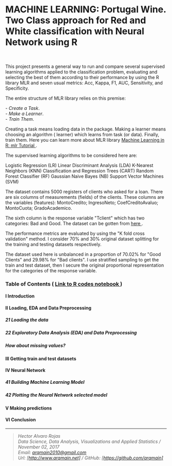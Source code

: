 # MACHINE LEARNING: Portugal Wine. Two Class approach for Red and White classification with Neural Network using R

<br>


This project presents a general way to run and compare several supervised learning algorithms applied to the classification problem, evaluating and selecting the best of them according to their performance by using the R library MLR and seven usual metrics: Acc, Kappa, F1, AUC, Sensitivity, and Specificity.

The entire structure of MLR library relies on this premise:

<i>- Create a Task</i>.<br> 
<i>- Make a Learner</i>. <br> 
<i>- Train Them</i>.<br> 

Creating a task means loading data in the package. Making a learner means choosing an algorithm ( learner)
which learns from task (or data). Finally, train them. Here you can learn more about MLR library [  Machine Learning in R: mlr Tutorial  ](https://mlr-org.github.io/mlr-tutorial/devel/html/).

The supervised learning algorithms to be considered here are:

Logistic Regression (LR)
Linear Discriminant Analysis (LDA)
K-Nearest Neighbors (KNN)
Classification and Regression Trees (CART)
Random Forest Classifier (RF)
Gaussian Naive Bayes (NB)
Support Vector Machines (SVM)


The dataset contains 5000 registers of clients who asked for a loan. There are six columns of measurements (fields) of the clients. These columns are the variables (features): MontoCredito; IngresoNeto; CoefCreditoAvaluo; MontoCuota; GradoAcademico.

The sixth column is the response variable "Tclient" which has two categories: Bad and Good. The dataset can be gotten from [  here ](http://www.arqmain.net/MLearning/Datasets/Loan2016last.csv).

The performance metrics are evaluated by using the "K fold cross validation" method.  I consider 70% and 30% original dataset splitting for the training and testing datasets respectively. 

The dataset used here is unbalanced in a proportion of 70.02% for "Good Clients" and 29.98% for "Bad clients". I use stratified sampling to get the train and test dataset, then I secure the original proportional representation for the categories of the response variable.

### Table of Contents   (  [  Link to R codes notebook ]( http://nbviewer.jupyter.org/github/arqmain/Machine_Learning/blob/master/R_MLearning/MLearning_Classification_PWine_RedWhite_NNetwork_R_KFold/Project7_Portugal_WINE_TwoClass_RedWhite_NNetwork.ipynb))

#### I Introduction

#### II Loading, EDA and Data Preprocessing

##### 21 Loading the data

##### 22 Exploratory Data Analysis (EDA) and Data Preprocessing

##### How about missing values?

#### III Getting train and test datasets

#### IV Neural Network

##### 41 Building Machine Learning Model

##### 42 Plotting the Neural Network selected model

#### V Making predictions

#### VI Conclusion


<hr>

><i>Hector Alvaro Rojas<br>
>Data Science, Data Analysis, Visualizations and Applied Statistics / November 02, 2017<br>
>Email: <arqmain2010@gmail.com> <br>
>Url: [http://www.arqmain.net]   /   GitHub: [https://github.com/arqmain]</i>

